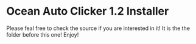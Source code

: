 # Ocean Auto Clicker 1.2 Installer
Please feal free to check the source if you are interested in it! It is the the folder before this one!
Enjoy!
